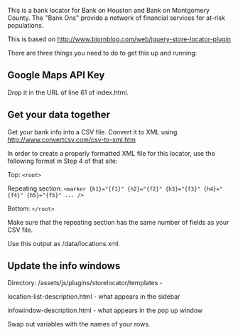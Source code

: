 This is a bank locator for Bank on Houston and Bank on Montgomery County. The "Bank Ons" provide a network of financial services for at-risk populations.

This is based on http://www.bjornblog.com/web/jquery-store-locator-plugin

There are three things you need to do to get this up and running:

## Google Maps API Key

Drop it in the URL of line 61 of index.html.

## Get your data together

Get your bank info into a CSV file. Convert it to XML using http://www.convertcsv.com/csv-to-xml.htm

In order to create a properly formatted XML file for this locator, use the following format in Step 4 of that site:

Top:
`<root>`

Repeating section:
`<marker {h1}="{f1}" {h2}="{f2}" {h3}="{f3}" {h4}="{f4}" {h5}="{f5}" ... />`

Bottom:
`</root>`

Make sure that the repeating section has the same number of fields as your CSV file. 

Use this output as /data/locations.xml.

## Update the info windows

Directory: /assets/js/plugins/storelocator/templates -

location-list-description.html - what appears in the sidebar

infowindow-description.html - what appears in the pop up window

Swap out variables with the names of your rows.